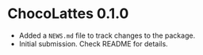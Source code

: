 # ChocoLattes 0.1.0

* Added a `NEWS.md` file to track changes to the package.
* Initial submission. Check README for details.




